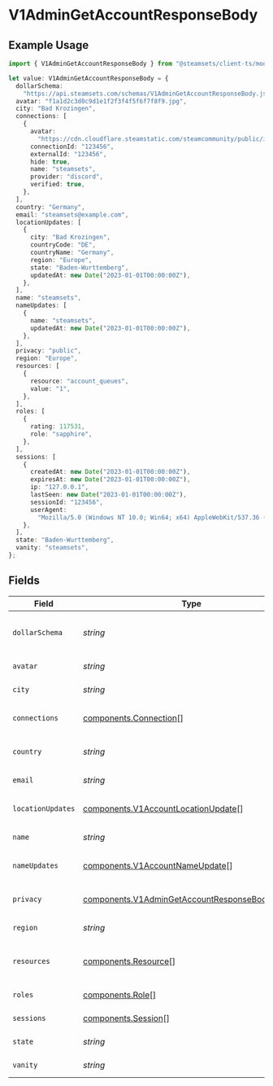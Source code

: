 # V1AdminGetAccountResponseBody

## Example Usage

```typescript
import { V1AdminGetAccountResponseBody } from "@steamsets/client-ts/models/components";

let value: V1AdminGetAccountResponseBody = {
  dollarSchema:
    "https://api.steamsets.com/schemas/V1AdminGetAccountResponseBody.json",
  avatar: "f1a1d2c3d0c9d1e1f2f3f4f5f6f7f8f9.jpg",
  city: "Bad Krozingen",
  connections: [
    {
      avatar:
        "https://cdn.cloudflare.steamstatic.com/steamcommunity/public/images/avatars/f1/f1a1d2c3d0c9d1e1f2f3f4f5f6f7f8f9.jpg",
      connectionId: "123456",
      externalId: "123456",
      hide: true,
      name: "steamsets",
      provider: "discord",
      verified: true,
    },
  ],
  country: "Germany",
  email: "steamsets@example.com",
  locationUpdates: [
    {
      city: "Bad Krozingen",
      countryCode: "DE",
      countryName: "Germany",
      region: "Europe",
      state: "Baden-Wurttemberg",
      updatedAt: new Date("2023-01-01T00:00:00Z"),
    },
  ],
  name: "steamsets",
  nameUpdates: [
    {
      name: "steamsets",
      updatedAt: new Date("2023-01-01T00:00:00Z"),
    },
  ],
  privacy: "public",
  region: "Europe",
  resources: [
    {
      resource: "account_queues",
      value: "1",
    },
  ],
  roles: [
    {
      rating: 117531,
      role: "sapphire",
    },
  ],
  sessions: [
    {
      createdAt: new Date("2023-01-01T00:00:00Z"),
      expiresAt: new Date("2023-01-01T00:00:00Z"),
      ip: "127.0.0.1",
      lastSeen: new Date("2023-01-01T00:00:00Z"),
      sessionId: "123456",
      userAgent:
        "Mozilla/5.0 (Windows NT 10.0; Win64; x64) AppleWebKit/537.36 (KHTML, like Gecko) Chrome/91.0.4472.124 Safari/537.36",
    },
  ],
  state: "Baden-Wurttemberg",
  vanity: "steamsets",
};
```

## Fields

| Field                                                                                                              | Type                                                                                                               | Required                                                                                                           | Description                                                                                                        | Example                                                                                                            |
| ------------------------------------------------------------------------------------------------------------------ | ------------------------------------------------------------------------------------------------------------------ | ------------------------------------------------------------------------------------------------------------------ | ------------------------------------------------------------------------------------------------------------------ | ------------------------------------------------------------------------------------------------------------------ |
| `dollarSchema`                                                                                                     | *string*                                                                                                           | :heavy_minus_sign:                                                                                                 | A URL to the JSON Schema for this object.                                                                          | https://api.steamsets.com/schemas/V1AdminGetAccountResponseBody.json                                               |
| `avatar`                                                                                                           | *string*                                                                                                           | :heavy_check_mark:                                                                                                 | The avatar of the account                                                                                          | f1a1d2c3d0c9d1e1f2f3f4f5f6f7f8f9.jpg                                                                               |
| `city`                                                                                                             | *string*                                                                                                           | :heavy_check_mark:                                                                                                 | The city of the account                                                                                            | Bad Krozingen                                                                                                      |
| `connections`                                                                                                      | [components.Connection](../../models/components/connection.md)[]                                                   | :heavy_check_mark:                                                                                                 | The connections the user has                                                                                       |                                                                                                                    |
| `country`                                                                                                          | *string*                                                                                                           | :heavy_check_mark:                                                                                                 | The country code of the account                                                                                    | Germany                                                                                                            |
| `email`                                                                                                            | *string*                                                                                                           | :heavy_check_mark:                                                                                                 | The email of the account                                                                                           | steamsets@example.com                                                                                              |
| `locationUpdates`                                                                                                  | [components.V1AccountLocationUpdate](../../models/components/v1accountlocationupdate.md)[]                         | :heavy_check_mark:                                                                                                 | The location updates the user has                                                                                  |                                                                                                                    |
| `name`                                                                                                             | *string*                                                                                                           | :heavy_check_mark:                                                                                                 | The name of the account                                                                                            | steamsets                                                                                                          |
| `nameUpdates`                                                                                                      | [components.V1AccountNameUpdate](../../models/components/v1accountnameupdate.md)[]                                 | :heavy_check_mark:                                                                                                 | The name updates the user has                                                                                      |                                                                                                                    |
| `privacy`                                                                                                          | [components.V1AdminGetAccountResponseBodyPrivacy](../../models/components/v1admingetaccountresponsebodyprivacy.md) | :heavy_check_mark:                                                                                                 | The privacy of the account                                                                                         | public                                                                                                             |
| `region`                                                                                                           | *string*                                                                                                           | :heavy_check_mark:                                                                                                 | The region of the account                                                                                          | Europe                                                                                                             |
| `resources`                                                                                                        | [components.Resource](../../models/components/resource.md)[]                                                       | :heavy_check_mark:                                                                                                 | The resources the user has (permissions)                                                                           |                                                                                                                    |
| `roles`                                                                                                            | [components.Role](../../models/components/role.md)[]                                                               | :heavy_check_mark:                                                                                                 | The roles the user has                                                                                             |                                                                                                                    |
| `sessions`                                                                                                         | [components.Session](../../models/components/session.md)[]                                                         | :heavy_check_mark:                                                                                                 | The sessions the user has                                                                                          |                                                                                                                    |
| `state`                                                                                                            | *string*                                                                                                           | :heavy_check_mark:                                                                                                 | The state of the account                                                                                           | Baden-Wurttemberg                                                                                                  |
| `vanity`                                                                                                           | *string*                                                                                                           | :heavy_check_mark:                                                                                                 | The vanity of the account                                                                                          | steamsets                                                                                                          |